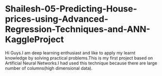 # Shailesh-05-Predicting-House-prices-using-Advanced-Regression-Techniques-and-ANN-KaggleProject
Hi Guys.I am deep learning enthusiast and like to apply my learnt knowledge by solving practical problems.This is my first project based on 
Artificial Neural Networks.I had used this technique because there are large number of columns(high dimensional data).


